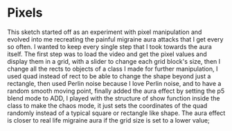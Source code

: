 # Pixels

This sketch started off as an experiment with pixel manipulation and evolved into me recreating the painful migraine aura attacks that I get every so often. I wanted to keep every single step that I took towards the aura itself. The first step was to load the video and get the pixel values and display them in a grid, with a slider to change each grid block's size, then I change all the rects to objects of a class I made for further manipulation, I used quad instead of rect to be able to change the shape beyond just a rectangle, then used Perlin noise because I love Perlin noise, and to have a random smooth moving point, finally added the aura effect by setting the p5 blend mode to ADD, I played with the structure of show function inside the class to make the chaos mode, it just sets the coordinates of the quad randomly instead of a typical square or rectangle like shape. The aura effect is closer to real life migraine aura if the grid size is set to a lower value;
